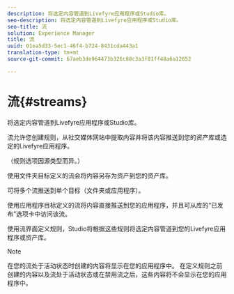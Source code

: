 ```yaml
---
description: 将选定内容管道到Livefyre应用程序或Studio库。
seo-description: 将选定内容管道到Livefyre应用程序或Studio库。
seo-title: 流
solution: Experience Manager
title: 流
uuid: 01ea5d33-5ec1-46f4-b724-8431cda443a1
translation-type: tm+mt
source-git-commit: 67aeb3de964473b326c88c3a3f81ff48a6a12652

---
```



# 流{#streams}

将选定内容管道到Livefyre应用程序或Studio库。

流允许您创建规则，从社交媒体网站中提取内容并将该内容推送到您的资产库或选定的Livefyre应用程序。

（规则选项因源类型而异。）

使用文件夹目标定义的流会将内容另存为资产到您的资产库。

可将多个流推送到单个目标（文件夹或应用程序）。

使用应用程序目标定义的流将内容直接推送到您的应用程序，并且可从库的“已发布”选项卡中访问该流。

使用流界面定义规则，Studio将根据这些规则将选定内容管道到您的Livefyre应用程序或资产库。

>[!NOTE]
>
>在您的流处于活动状态时创建的内容将显示在您的应用程序中。 在定义规则之前创建的内容以及流处于活动状态或在禁用流之后，这些内容将不会显示在您的应用程序中。

